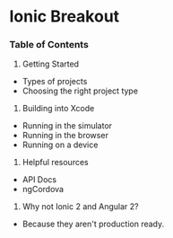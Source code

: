 # Ionic Breakout

### Table of Contents
1. Getting Started
  - Types of projects
  - Choosing the right project type
1. Building into Xcode
  - Running in the simulator
  - Running in the browser
  - Running on a device
1. Helpful resources
  - API Docs
  - ngCordova
1. Why not Ionic 2 and Angular 2?
  - Because they aren't production ready.
